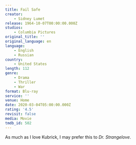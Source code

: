 ```yaml
---
title: Fail Safe
creator:
    - Sidney Lumet
release: 1964-10-07T00:00:00.000Z
studios:
    - Columbia Pictures
original_title: ''
original_language: en
language:
    - English
    - Russian
country:
    - United States
length: 112
genre:
    - Drama
    - Thriller
    - War
format: Blu-ray
service: ''
venue: Home
date: 2020-03-04T05:00:00.000Z
rating: '4.5'
revisit: false
media: Movie
tmdb_id: 502
---
```


As much as I love Kubrick, I may prefer this to <i>Dr. Strangelove</i>.
